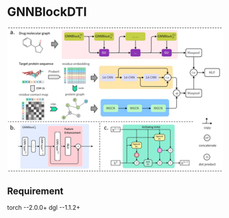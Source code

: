 # GNNBlockDTI

![GNNBlockDTI](https://github.com/Ptexys/GNNBlockDTI/blob/main/Fig1.jpg)

## Requirement
torch --2.0.0+
dgl --1.1.2+
